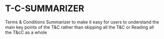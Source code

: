 # T-C-SUMMARIZER
Terms &amp; Conditions Summarizer to make it easy for users to understand the main key points of the T&amp;C rather than skipping all the T&amp;C or Reading all the T&amp;cC as a whole
